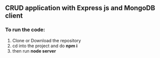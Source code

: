 ## CRUD application with Express js and MongoDB client

### To run the code:
1. Clone or Download the repository
2. cd into the project and do **npm i**
3. then run **node server**
